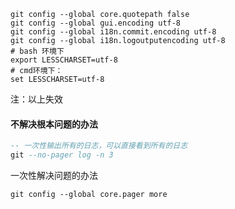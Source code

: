 

```properties
git config --global core.quotepath false 
git config --global gui.encoding utf-8
git config --global i18n.commit.encoding utf-8 
git config --global i18n.logoutputencoding utf-8 
# bash 环境下
export LESSCHARSET=utf-8
# cmd环境下：
set LESSCHARSET=utf-8
```

注：以上失效



#### 不解决根本问题的办法

```sql
-- 一次性输出所有的日志，可以直接看到所有的日志
git --no-pager log -n 3
```



一次性解决问题的办法

```
git config --global core.pager more
```


